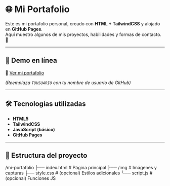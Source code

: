# 🌐 Mi Portafolio

Este es mi portafolio personal, creado con **HTML + TailwindCSS** y alojado en **GitHub Pages**.  
Aquí muestro algunos de mis proyectos, habilidades y formas de contacto. 🚀

---

## 🚀 Demo en línea
🔗 [Ver mi portafolio](https://TUUSUARIO.github.io/mi-portafolio)

*(Reemplaza `TUUSUARIO` con tu nombre de usuario de GitHub)*

---

## 🛠 Tecnologías utilizadas
- **HTML5**
- **TailwindCSS**
- **JavaScript (básico)**
- **GitHub Pages**

---

## 📂 Estructura del proyecto
/mi-portafolio
├── index.html # Página principal
├── /img # Imágenes y capturas
├── style.css # (opcional) Estilos adicionales
└── script.js # (opcional) Funciones JS
